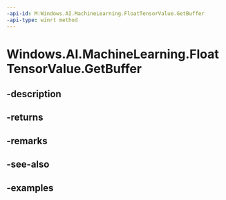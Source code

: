 ```yaml
---
-api-id: M:Windows.AI.MachineLearning.FloatTensorValue.GetBuffer
-api-type: winrt method
---
```


<!-- Method syntax.
public IVectorView<float> FloatTensorValue.GetBuffer()
-->

# Windows.AI.MachineLearning.FloatTensorValue.GetBuffer

## -description

## -returns

## -remarks

## -see-also

## -examples

